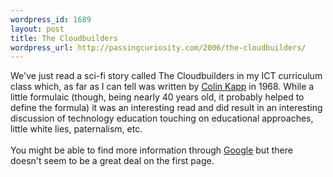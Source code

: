 ```yaml
--- 
wordpress_id: 1689
layout: post
title: The Cloudbuilders
wordpress_url: http://passingcuriosity.com/2006/the-cloudbuilders/
---
```

We've just read a sci-fi story called <span class="title">The Cloudbuilders</span> in my ICT curriculum class which, as far as I can tell was written by <a href="http://en.wikipedia.org/wiki/Colin_Kapp">Colin Kapp</a> in 1968. While a little formulaic (though, being nearly 40 years old, it probably helped to define the formula) it was an interesting read and <emph>did</emph> result in an interesting discussion of technology education touching on educational approaches, little white lies, paternalism, etc.<br /><br />You might be able to find more information through <a href="http://www.google.com/search?q=%22The+Cloudbuilders%22">Google</a> but there doesn't seem to be a great deal on the first page.
